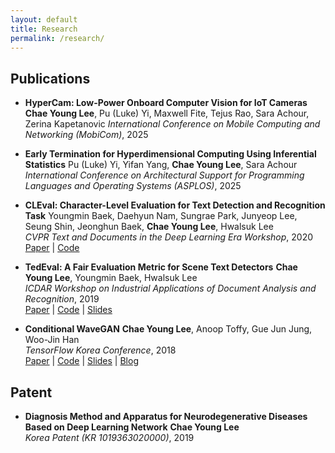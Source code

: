 ```yaml
---
layout: default
title: Research
permalink: /research/
---
```


## Publications

- **HyperCam: Low-Power Onboard Computer Vision for IoT Cameras**
  **Chae Young Lee**, Pu (Luke) Yi, Maxwell Fite, Tejus Rao, Sara Achour, Zerina Kapetanovic
  *International Conference on Mobile Computing and Networking (MobiCom)*, 2025

- **Early Termination for Hyperdimensional Computing Using Inferential Statistics**
  Pu (Luke) Yi, Yifan Yang, **Chae Young Lee**, Sara Achour  
  *International Conference on Architectural Support for Programming Languages and Operating Systems (ASPLOS)*, 2025

- **CLEval: Character-Level Evaluation for Text Detection and Recognition Task**
  Youngmin Baek, Daehyun Nam, Sungrae Park, Junyeop Lee, Seung Shin, Jeonghun Baek, **Chae Young Lee**, Hwalsuk Lee  
  *CVPR Text and Documents in the Deep Learning Era Workshop*, 2020  
  [Paper](https://openaccess.thecvf.com/content_CVPRW_2020/html/w34/Baek_CLEval_Character-Level_Evaluation_for_Text_Detection_and_Recognition_Tasks_CVPRW_2020_paper.html) | [Code](https://github.com/clovaai/CLEval)

- **TedEval: A Fair Evaluation Metric for Scene Text Detectors**
  **Chae Young Lee**, Youngmin Baek, Hwalsuk Lee  
  *ICDAR Workshop on Industrial Applications of Document Analysis and Recognition*, 2019  
  [Paper](https://arxiv.org/abs/1907.01227) | [Code](https://github.com/clovaai/TedEval) | [Slides](https://docs.google.com/presentation/d/1EFK_WjpdLExZVDPt4C7yCcxjpXNvIyAOL9zUnKx1VoY/edit#slide=id.p1)

- **Conditional WaveGAN**
  **Chae Young Lee**, Anoop Toffy, Gue Jun Jung, Woo-Jin Han  
  *TensorFlow Korea Conference*, 2018  
  [Paper](https://arxiv.org/abs/1809.10636) | [Code](https://github.com/chaeyoung-lee/cwavegan) | [Slides](https://github.com/chaeyoung-lee/cwavegan/blob/master/final_presentation/CWaveGAN_DLJeju18ppt_Anoop_CY.pdf) | [Blog](https://medium.com/@chaeyoung.lee/conditional-wavegan-explained-1c2a87e8d84d)

## Patent

- **Diagnosis Method and Apparatus for Neurodegenerative Diseases Based on Deep Learning Network**
  **Chae Young Lee**  
  *Korea Patent (KR 1019363020000)*, 2019
